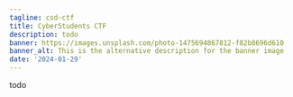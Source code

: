 ```yaml
---
tagline: csd-ctf
title: CyberStudents CTF
description: todo
banner: https://images.unsplash.com/photo-1475694867812-f82b8696d610
banner_alt: This is the alternative description for the banner image
date: '2024-01-29'
---
```


todo
